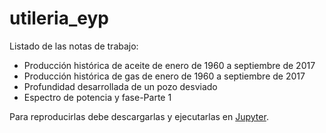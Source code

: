 # utileria_eyp

Listado de las notas de trabajo:
  * Producción histórica de aceite de enero de 1960 a septiembre de 2017
  * Producción histórica de gas de enero de 1960 a septiembre de 2017
  * Profundidad desarrollada de un pozo desviado
  * Espectro de potencia y fase-Parte 1
  
  Para reproducirlas debe descargarlas y ejecutarlas en [Jupyter](http://jupyter.org/).

